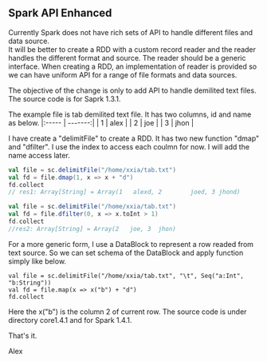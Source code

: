 ## Spark API Enhanced

Currently Spark does not have rich sets of API to handle different files and data source.  
It will be better to create a RDD with a custom record reader and the reader handles the different format and source. 
The reader should be a generic interface. When creating a RDD, an implementation of reader is provided so we can
have uniform API for a range of file formats and data sources.

The objective of the change is only to add API to handle demilited text files. The source code is for Saprk 1.3.1.

The example file is tab demilited text file. It has two columns, id and name as below.
 |:----- | -------:|
 | 1     |    alex |
 | 2     |     joe |
 | 3     |    jhon |

I have create a "delimitFile" to create a RDD. It has two new function "dmap" and "dfilter". I use the index
to access each coulmn for now. I will add the name access later.

```scala
val file = sc.delimitFile("/home/xxia/tab.txt")
val fd = file.dmap(1, x => x + "d")
fd.collect
// res1: Array[String] = Array(1   alexd, 2        joed, 3 jhond)
```

```scala
val file = sc.delimitFile("/home/xxia/tab.txt")
val fd = file.dfilter(0, x => x.toInt > 1)
fd.collect
//res2: Array[String] = Array(2   joe, 3  jhon)
```

For a more generic form, I use a DataBlock to represent a row readed from text source. So we can set schema of the 
DataBlock and apply function simply like below.

```
val file = sc.delimitFile("/home/xxia/tab.txt", "\t", Seq("a:Int", "b:String"))
val fd = file.map(x => x("b") + "d")
fd.collect
```

Here the x("b") is the column 2 of current row. The source code is under directory core1.4.1 and for Spark 1.4.1.

That's it.

Alex
